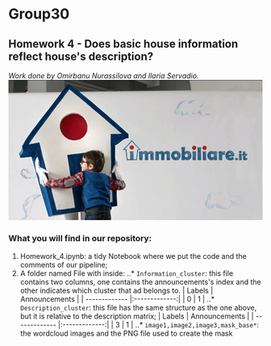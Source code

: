 # Group30
## Homework 4 -  Does basic house information reflect house's description?
*Work done by Omirbanu Nurassilova and Ilaria Servadio.*
![alt text](https://github.com/IlariaSe/HW_4/blob/master/immobiliare-it-assunzioni-nuove-2017.jpg)

### What you will find in our repository:
1. Homework_4.ipynb: a tidy Notebook where we put the code and the comments of our pipeline;
2. A folder named File with inside:
   ..* `Information_cluster`: this file contains two columns, one contains the announcements's index and the other indicates which cluster that ad belongs to.
   | Labels        | Announcements |
   | ------------- |:-------------:| 
   |      0        |        1      | 
   ..* `Description_cluster`: this file has the same structure as the one above, but it is relative to the description matrix;
   | Labels        | Announcements |
   | ------------- |:-------------:| 
   |      3        |        1      | 
   ..* `image1,image2,image3,mask_base*`: the wordcloud images and the PNG file used to create the mask
